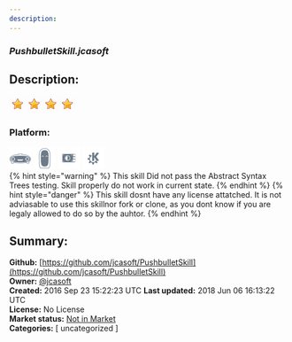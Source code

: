 ```yaml
---
description: 
---
```


### _PushbulletSkill.jcasoft_  
## Description:  
  
![](../.gitbook/assets/star.png)![](../.gitbook/assets/star.png)![](../.gitbook/assets/star.png)![](../.gitbook/assets/star.png)  
### Platform:  
 ![Mark I](../.gitbook/assets/mark-1-icon.png)  ![Mark II](../.gitbook/assets/mark-2-icon.png)  ![Picroft](../.gitbook/assets/picroft-icon.png)  ![plasmoid](../.gitbook/assets/kde.png)   
{% hint style="warning" %}
This skill Did not pass the Abstract Syntax Trees testing. Skill properly do not work in current state.
{% endhint %}
{% hint style="danger" %}
This skill dosnt have any license attatched. It is not adviasable to use this skillnor fork or clone, as you dont know if you are legaly allowed to do so by the auhtor.
{% endhint %}
  
## Summary:  
**Github:** [https://github.com/jcasoft/PushbulletSkill](https://github.com/jcasoft/PushbulletSkill)  
**Owner:** [@jcasoft](https://github.com/jcasoft)  
**Created:** 2016 Sep 23 15:22:23 UTC  **Last updated:** 2018 Jun 06 16:13:22 UTC  
**License:** No License  
**Market status:** [Not in Market](https://market.mycroft.ai/skill/)  
**Categories:** [ uncategorized ]   
